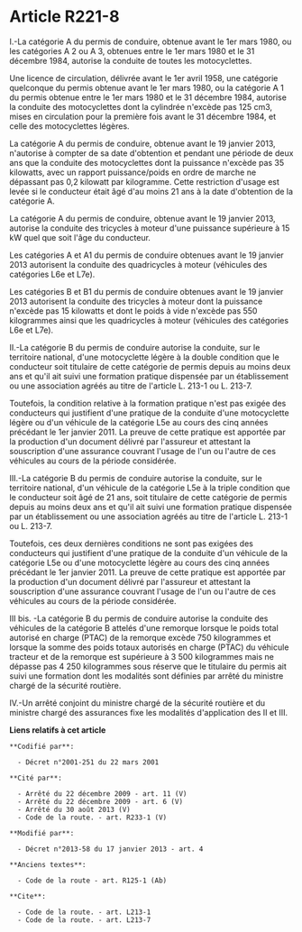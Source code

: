 # Article R221-8

I.-La catégorie A du permis de conduire, obtenue avant le 1er mars 1980, ou les catégories A 2 ou A 3, obtenues entre le 1er
mars 1980 et le 31 décembre 1984, autorise la conduite de toutes les motocyclettes. 

Une licence de circulation, délivrée avant le 1er avril 1958, une catégorie quelconque du permis obtenue avant le 1er mars
1980, ou la catégorie A 1 du permis obtenue entre le 1er mars 1980 et le 31 décembre 1984, autorise la conduite des
motocyclettes dont la cylindrée n'excède pas 125 cm3, mises en circulation pour la première fois avant le 31 décembre 1984,
et celle des motocyclettes légères. 

La catégorie A du permis de conduire, obtenue avant le 19 janvier 2013, n'autorise à compter de sa date d'obtention et
pendant une période de deux ans que la conduite des motocyclettes dont la puissance n'excède pas 35 kilowatts, avec un
rapport puissance/poids en ordre de marche ne dépassant pas 0,2 kilowatt par kilogramme. Cette restriction d'usage est levée
si le conducteur était âgé d'au moins 21 ans à la date d'obtention de la catégorie A.

La catégorie A du permis de conduire, obtenue avant le 19 janvier 2013, autorise la conduite des tricycles à moteur d'une
puissance supérieure à 15 kW quel que soit l'âge du conducteur.

Les catégories A et A1 du permis de conduire obtenues avant le 19 janvier 2013 autorisent la conduite des quadricycles à
moteur (véhicules des catégories L6e et L7e).

Les catégories B et B1 du permis de conduire obtenues avant le 19 janvier 2013 autorisent la conduite des tricycles à moteur
dont la puissance n'excède pas 15 kilowatts et dont le poids à vide n'excède pas 550 kilogrammes ainsi que les quadricycles à
moteur (véhicules des catégories L6e et L7e). 

II.-La catégorie B du permis de conduire autorise la conduite, sur le territoire national, d'une motocyclette légère à la
double condition que le conducteur soit titulaire de cette catégorie de permis depuis au moins deux ans et qu'il ait suivi
une formation pratique dispensée par un établissement ou une association agréés au titre de l'article L. 213-1 ou L. 213-7. 

Toutefois, la condition relative à la formation pratique n'est pas exigée des conducteurs qui justifient d'une pratique de la
conduite d'une motocyclette légère ou d'un véhicule de la catégorie L5e au cours des cinq années précédant le 1er janvier
2011. La preuve de cette pratique est apportée par la production d'un document délivré par l'assureur et attestant la
souscription d'une assurance couvrant l'usage de l'un ou l'autre de ces véhicules au cours de la période considérée. 

III.-La catégorie B du permis de conduire autorise la conduite, sur le territoire national, d'un véhicule de la catégorie L5e
à la triple condition que le conducteur soit âgé de 21 ans, soit titulaire de cette catégorie de permis depuis au moins deux
ans et qu'il ait suivi une formation pratique dispensée par un établissement ou une association agréés au titre de l'article
L. 213-1 ou L. 213-7. 

Toutefois, ces deux dernières conditions ne sont pas exigées des conducteurs qui justifient d'une pratique de la conduite
d'un véhicule de la catégorie L5e ou d'une motocyclette légère au cours des cinq années précédant le 1er janvier 2011. La
preuve de cette pratique est apportée par la production d'un document délivré par l'assureur et attestant la souscription
d'une assurance couvrant l'usage de l'un ou l'autre de ces véhicules au cours de la période considérée. 

III bis. -La catégorie B du permis de conduire autorise la conduite des véhicules de la catégorie B attelés d'une remorque
lorsque le poids total autorisé en charge (PTAC) de la remorque excède 750 kilogrammes et lorsque la somme des poids totaux
autorisés en charge (PTAC) du véhicule tracteur et de la remorque est supérieure à 3 500 kilogrammes mais ne dépasse pas 4
250 kilogrammes sous réserve que le titulaire du permis ait suivi une formation dont les modalités sont définies par arrêté
du ministre chargé de la sécurité routière.

IV.-Un arrêté conjoint du ministre chargé de la sécurité routière et du ministre chargé des assurances fixe les modalités
d'application des II et III.

**Liens relatifs à cet article**

	**Codifié par**:

	  - Décret n°2001-251 du 22 mars 2001

	**Cité par**:

	  - Arrêté du 22 décembre 2009 - art. 11 (V)
	  - Arrêté du 22 décembre 2009 - art. 6 (V)
	  - Arrêté du 30 août 2013 (V)
	  - Code de la route. - art. R233-1 (V)

	**Modifié par**:

	  - Décret n°2013-58 du 17 janvier 2013 - art. 4

	**Anciens textes**:

	  - Code de la route - art. R125-1 (Ab)

	**Cite**:

	  - Code de la route. - art. L213-1
	  - Code de la route. - art. L213-7
